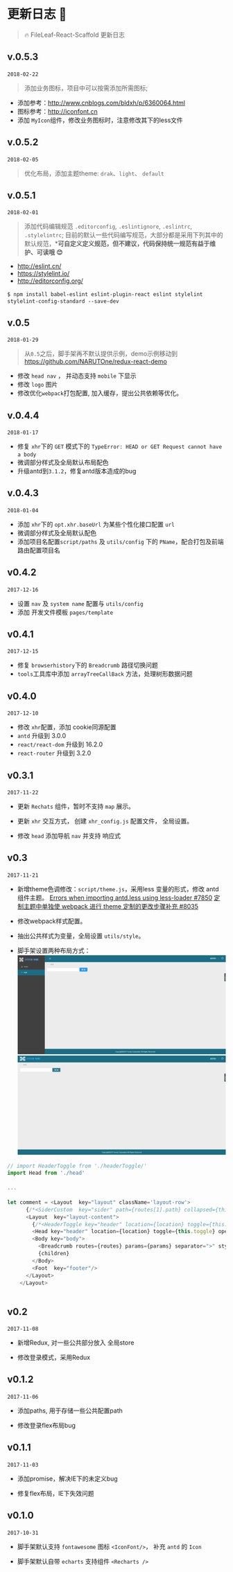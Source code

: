 # 更新日志 :bug:
> :fire: FileLeaf-React-Scaffold 更新日志

## v.0.5.3

`2018-02-22`

> 添加业务图标，项目中可以按需添加所需图标; 

- 添加参考：http://www.cnblogs.com/bldxh/p/6360064.html
- 图标参考：http://iconfont.cn
- 添加 `MyIcon`组件，修改业务图标时，注意修改其下的less文件

## v.0.5.2

`2018-02-05`

> 优化布局，添加主题theme:  `drak`、`light`、 `default`

## v.0.5.1

`2018-02-01`

> 添加代码编辑规范 `.editorconfig`, `.eslintignore`, `.eslintrc`, `.stylelintrc`;
> 目前的默认一些代码编写规范，大部分都是采用下列其中的默认规范，***可自定义定义规范，但不建议，代码保持统一规范有益于维护、可读哦 :blush:**

- http://eslint.cn/
- https://stylelint.io/
- http://editorconfig.org/

```
$ npm install babel-eslint eslint-plugin-react eslint stylelint stylelint-config-standard --save-dev

```

## v.0.5

`2018-01-29`

> 从`0.5`之后，脚手架再不默认提供示例，demo示例移动到 https://github.com/NARUTOne/redux-react-demo

- 修改 `head nav` ， 并动态支持 `mobile` 下显示
- 修改 `logo` 图片
- 修改优化`webpack`打包配置, 加入缓存，提出公共依赖等优化。

## v.0.4.4 

`2018-01-17`

- 修复 `xhr`下的 `GET` 模式下的 `TypeError: HEAD or GET Request cannot have a body`
- 微调部分样式及全局默认布局配色
- 升级antd到`3.1.2`，修复antd版本造成的bug

## v.0.4.3 

`2018-01-04`

- 添加 `xhr`下的 `opt.xhr.baseUrl` 为某些个性化接口配置 `url`
- 微调部分样式及全局默认配色
- 添加项目名配置`script/paths` 及 `utils/config` 下的 `PName`，配合打包及前端路由配置项目名

## v0.4.2

`2017-12-16`

- 设置 `nav` 及 `system name` 配置与 `utils/config`
- 添加 开发文件模板 `pages/template`

## v0.4.1

`2017-12-15`

- 修复 `browserhistory`下的 `Breadcrumb` 路径切换问题
- `tools`工具库中添加 `arrayTreeCallBack` 方法，处理树形数据问题

## v0.4.0

`2017-12-10`

- 修改 `xhr`配置，添加 cookie同源配置
- `antd` 升级到 3.0.0
- `react/react-dom` 升级到 16.2.0
- `react-router` 升级到 3.2.0

## v0.3.1

`2017-11-22`

- 更新 `Rechats` 组件，暂时不支持 `map` 展示。

- 更新 `xhr` 交互方式， 创建 `xhr_config.js` 配置文件， 全局设置。

- 修改 `head` 添加导航  `nav` 并支持 响应式

## v0.3

`2017-11-21`

- 新增theme色调修改：`script/theme.js`，采用less 变量的形式，修改 antd 组件主题。
[Errors when importing antd.less using less-loader #7850](https://github.com/ant-design/ant-design/issues/7850)
[定制主题中单独使 webpack 进行 theme 定制的更改步骤补充 #8035](https://github.com/ant-design/ant-design/pull/8035/commits/7fef8e993a0049579d3a00de4691efef255127b6)

- 修改webpack样式配置。

- 抽出公共样式为变量，全局设置 `utils/style`。

- 脚手架设置两种布局方式：
![](https://raw.githubusercontent.com/NARUTOne/resources-github/master/imgs/xj-web-scaffold/layout1.png)
![](https://raw.githubusercontent.com/NARUTOne/resources-github/master/imgs/xj-web-scaffold/layout2.png)

```js
// import HeaderToggle from './headerToggle/'
import Head from './head'

...

let comment = <Layout  key="layout" className='layout-row'>
      {/*<SiderCustom  key="sider" path={routes[1].path} collapsed={this.state.collapsed} />*/}
      <Layout  key="layout-content">
        {/*<HeaderToggle key="header" location={location} toggle={this.toggle} open={this.state.collapsed} user={user} logout={logoutSuccess}/>*/}
        <Head key="header" location={location} toggle={this.toggle} open={this.state.collapsed} user={user} logout={logoutSuccess}/>
        <Body key="body">
          <Breadcrumb routes={routes} params={params} separator=">" style={{padding: '0 8px 8px'}}/>
          {children}
        </Body>
        <Foot  key="footer"/>
      </Layout>
    </Layout>
    
```

## v0.2

`2017-11-08`

- 新增Redux, 对一些公共部分放入 全局store

- 修改登录模式，采用Redux

## v0.1.2

`2017-11-06`

- 添加paths, 用于存储一些公共配置path

- 修改登录flex布局bug

## v0.1.1

`2017-11-03`

- 添加promise，解决IE下的未定义bug

- 修复flex布局，IE下失效问题

## v0.1.0 

`2017-10-31`

- 脚手架默认支持 `fontawesome` 图标 `<IconFont/>`， 补充 `antd` 的 `Icon`

- 脚手架默认自带 `echarts` 支持组件 `<Recharts />`

  